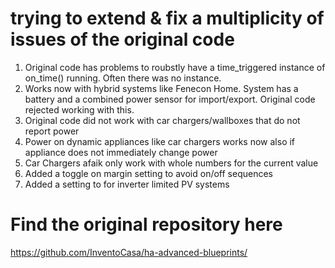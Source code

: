 # trying to extend & fix a multiplicity of issues of the original code
1. Original  code has problems to roubstly have a time_triggered instance of on_time() running. Often there was no instance.
2. Works now with hybrid systems like Fenecon Home. System has a battery and a combined power sensor for import/export. Original code rejected working with this.
3. Original code did not work with car chargers/wallboxes that do not report power
4. Power on dynamic appliances like car chargers works now also if appliance does not immediately change power
5. Car Chargers afaik only work with whole numbers for the current value
6. Added a toggle on margin setting to avoid on/off sequences
7. Added a setting to for inverter limited PV systems
   
# Find the original repository here
https://github.com/InventoCasa/ha-advanced-blueprints/
